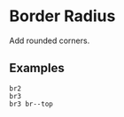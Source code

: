 # Border Radius

Add rounded corners.

## Examples

<div class="pa3 ba b--gray-300">
    <div class="cols">
        <div class="col s:w-1/3">
            <div class="mb3 s:mb0">
                <div class="ba b--blue h4 br2"></div>
                <code class="mt1 clipboard">br2</code>
            </div>
        </div>
        <div class="col s:w-1/3">
            <div class="mb3 s:mb0">
                <div class="ba b--blue h4 br3"></div>
                <code class="mt1 clipboard">br3</code>
            </div>
        </div>
        <div class="col s:w-1/3">
            <div>
                <div class="ba b--blue h4 br3 br--top"></div>
                <code class="mt1 clipboard">br3 br--top</code>
            </div>
        </div>
    </div>
</div>